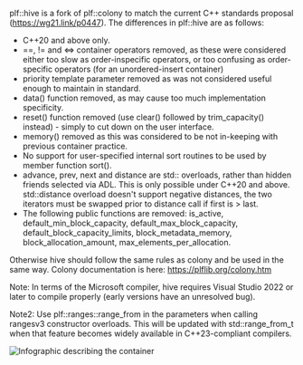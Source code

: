 plf::hive is a fork of plf::colony to match the current C++ standards proposal (https://wg21.link/p0447).
The differences in plf::hive are as follows:
* C++20 and above only.
* ==, != and <=> container operators removed, as these were considered either too slow as order-inspecific operators, or too confusing as order-specific operators (for an unordered-insert container)
* priority template parameter removed as was not considered useful enough to maintain in standard.
* data() function removed, as may cause too much implementation specificity.
* reset() function removed (use clear() followed by trim_capacity() instead) - simply to cut down on the user interface.
* memory() removed as this was considered to be not in-keeping with previous container practice.
* No support for user-specified internal sort routines to be used by member function sort().
* advance, prev, next and distance are std:: overloads, rather than hidden friends selected via ADL. This is only possible under C++20 and above. std::distance overload doesn't support negative distances, the two iterators must be swapped prior to distance call if first is > last.
* The following public functions are removed: is_active, default_min_block_capacity, default_max_block_capacity, default_block_capacity_limits, block_metadata_memory, block_allocation_amount, max_elements_per_allocation.

Otherwise hive should follow the same rules as colony and be used in the same way. Colony documentation is here:
https://plflib.org/colony.htm

Note: In terms of the Microsoft compiler, hive requires Visual Studio 2022 or later to compile properly (early versions have an unresolved bug).

Note2: Use plf::ranges::range_from in the parameters when calling rangesv3 constructor overloads. This will be updated with std::range_from_t when that feature becomes widely available in C++23-compliant compilers.


![Infographic describing the container](https://i.imgur.com/eXSlOdi.png)
